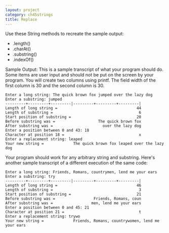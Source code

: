```yaml
---
layout: project
category: ch45strings
title: Replace
---
```

Use these String methods to recreate the sample output:

  - .length()
  - .charAt()
  - .substring()
  - .indexOf()

Sample Output: This is a sample transcript of what your program should do. Some items are user input and should not be put on the screen by your program. You will create two columns using printf. The field width of the first column is 30 and the second column is 30.
```
Enter a long string: The quick brown fox jumped over the lazy dog
Enter a substring: jumped
---------+---------+---------|---------+---------+---------|
Length of long string =                                   44
Length of substring =                                      6
Start position of substring =                             20
Before substring was =                   The quick brown fox
After substring was =                      over the lazy dog
Enter a position between 0 and 43: 18
Character at position 18 =                                 x
Enter a replacement string: leaped
Your new string =             The quick brown fox leaped over the lazy dog
```
Your program should work for any arbitrary string and substring. Here's another sample transcript of a different execution of the same code:
```
Enter a long string: Friends, Romans, countrymen, lend me your ears
Enter a substring: try
---------+---------+---------|---------+---------+---------|
Length of long string =                                   46
Length of substring =                                      3
Start position of substring =                             21
Before substring was =                 Friends, Romans, coun
After substring was =                 men, lend me your ears
Enter a position between 0 and 45: 21
Character at position 21 =                                 t
Enter a replacement string: trywo
Your new string =             Friends, Romans, countrywomen, lend me your ears
```
